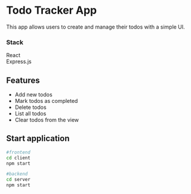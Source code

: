 # Todo Tracker App

This app allows users to create and manage their todos with a simple UI. <br>

### Stack 
React <br>
Express.js

## Features

- Add new todos
- Mark todos as completed
- Delete todos
- List all todos
- Clear todos from the view

## Start application

```bash
#frontend
cd client
npm start

#backend
cd server
npm start
```
